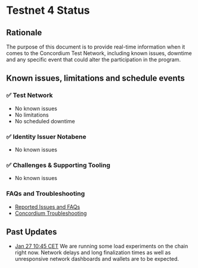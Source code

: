 # Testnet 4 Status

## Rationale

The purpose of this document is to provide real-time information when it comes to the Concordium Test Network, including known issues, downtime and any specific event that could alter the participation in the program.

## Known issues, limitations and schedule events

### ✅ Test Network

* No known issues
* No limitations
* No scheduled downtime

### ✅ Identity Issuer Notabene

  * No known issues

### ✅ Challenges & Supporting Tooling

* No known issues

### FAQs and Troubleshooting

* [Reported Issues and FAQs](https://github.com/Concordium/Testnet4-Challenges/projects/1)
* [Concordium Troubleshooting](https://developers.concordium.com/en/testnet4/testnet/see-also/troubleshooting.html)

## Past Updates

* [Jan 27 10:45 CET](https://discord.com/channels/667378330923696158/687313907500449849/803924019606716457) We are running some load experiments on the chain right now. Network delays and long finalization times as well as unresponsive network dashboards and wallets are to be expected.
